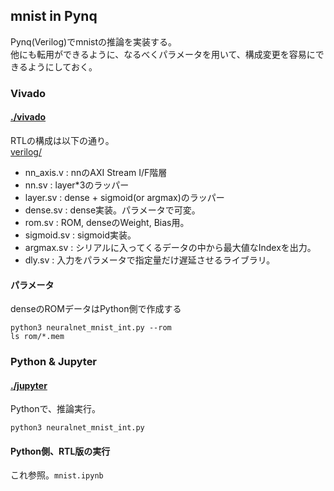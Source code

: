 
## mnist in Pynq
Pynq(Verilog)でmnistの推論を実装する。  
他にも転用ができるように、なるべくパラメータを用いて、構成変更を容易にできるようにしておく。  

### Vivado
#### [./vivado](./vivado)  
RTLの構成は以下の通り。  
[verilog/](vivado/vivado.srcs/sources_1/imports/verilog/)  
- nn_axis.v : nnのAXI Stream I/F階層  
- nn.sv : layer*3のラッパー  
- layer.sv : dense + sigmoid(or argmax)のラッパー  
- dense.sv : dense実装。パラメータで可変。  
- rom.sv : ROM, denseのWeight, Bias用。  
- sigmoid.sv : sigmoid実装。  
- argmax.sv : シリアルに入ってくるデータの中から最大値なIndexを出力。  
- dly.sv : 入力をパラメータで指定量だけ遅延させるライブラリ。


#### パラメータ 
denseのROMデータはPython側で作成する
```
python3 neuralnet_mnist_int.py --rom
ls rom/*.mem
```


### Python & Jupyter
#### [./jupyter](./jupyter)  
Pythonで、推論実行。
```
python3 neuralnet_mnist_int.py
```

#### Python側、RTL版の実行
これ参照。`mnist.ipynb`



